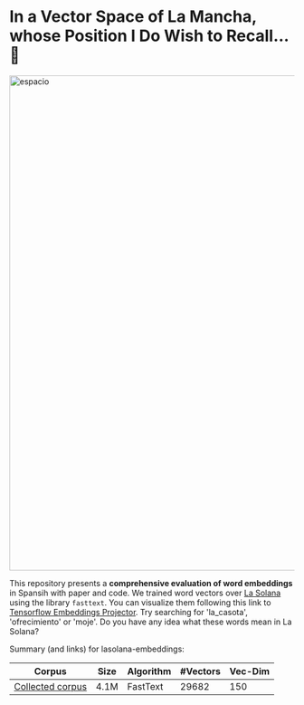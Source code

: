 # In a Vector Space of La Mancha, whose Position I Do Wish to Recall... 🍇

<img width="874" alt="espacio" src="https://github.com/mariagabv/lasolana-embeddings/assets/107461889/fa1f8fc7-e135-4ee9-b54e-b2fb54f135ba">


This repository presents a **comprehensive evaluation of word embeddings** in Spansih with paper and code. We trained word vectors over [La Solana](https://es.wikipedia.org/wiki/La_Solana) using the library `fasttext`. You can visualize them following this link to [Tensorflow Embeddings Projector](https://projector.tensorflow.org/?config=https://raw.githubusercontent.com/mariagabv/lasolana-embeddings/main/lasolana-embeddings/tensorflow-projector/lasolana-embeddings_config.json). Try searching for 'la_casota', 'ofrecimiento' or 'moje'. Do you have any idea what these words mean in La Solana?

Summary (and links) for lasolana-embeddings:

| Corpus                     | Size    | Algorithm | #Vectors | Vec-Dim |
|----------------------------|---------|-----------|----------|---------|
| [Collected corpus](https://github.com/mariagabv/lasolana-embeddings/blob/main/preprocessing/preprocessing_EDA.ipynb) | 4.1M    | FastText  | 29682| 150     |
